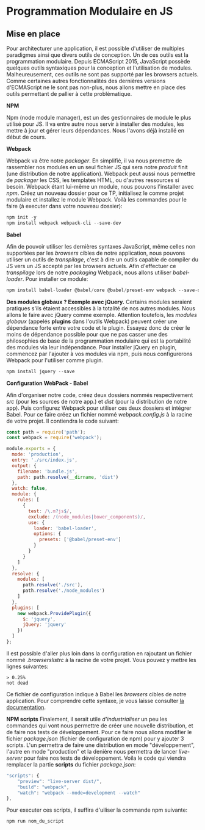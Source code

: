 # Programmation Modulaire en JS

## Mise en place

Pour architecturer une application, il est possible d'utiliser de multiples paradigmes ainsi que divers outils de conception. Un de ces outils est la programmation modulaire. Depuis ECMAScript 2015, JavaScript possède quelques outils syntaxiques pour la conception et l'utilisation de modules. Malheureusement, ces outils ne sont pas supporté par les browsers actuels. Comme certaines autres fonctionnalités des dernières versions d'ECMAScript ne le sont pas non-plus, nous allons mettre en place des outils permettant de pallier à cette problèmatique.

**NPM**

Npm (node module manager), est un des gestionnaires de module le plus utilisé pour JS. Il va entre autre nous servir à installer des modules, les mettre à jour et gérer leurs dépendances. Nous l'avons déjà installé en début de cours. 

**Webpack**

Webpack va être notre *packager*. En simplifié, il va nous premettre de rassembler nos modules en un seul fichier JS qui sera notre *produit* finit  (une distribution de notre application). Webpack peut aussi nous permettre de *packager* les CSS, les templates HTML, ou d'autres ressources si besoin. Webpack étant lui-même un module, nous pouvons l'installer avec *npm*. Créez un nouveau dossier pour ce TP, initialisez le comme projet modulaire et installez le module Webpack. Voilà les commandes pour le faire (à executer dans votre nouveau dossier):

```js
npm init -y
npm install webpack webpack-cli --save-dev
```

**Babel**

Afin de pouvoir utiliser les dernières syntaxes JavaScript, même celles non supportées par les *browsers* cibles de notre application, nous pouvons utiliser un outils de *transpilage*, c'est à dire un outils capable de compiler du JS vers un JS accepté par les browsers actuels. Afin d'effectuer ce *transpilage* lors de notre *packaging* Webpack, nous allons utiliser *babel-loader*. Pour  installer ce module:

```js
npm install babel-loader @babel/core @babel/preset-env webpack --save-dev
```
**Des modules globaux ? Exemple avec jQuery.**
Certains modules seraient pratiques s'ils étaient accessibles à la totalité de nos autres modules. Nous allons le faire avec jQuery comme exemple. Attention toutefois, les *modules globaux* (appelés **plugins** dans l'outils Webpack) peuvent créer une dépendance forte entre votre code et le plugin. Essayez donc de créer le moins de dépendance possible pour que ne pas casser une des philosophies de base de la programmation modulaire qui est la portabilité des modules via leur indépendance. Pour installer jQuery en plugin, commencez par l'ajouter à vos modules via npm, puis nous configurerons Webpack pour l'utiliser comme plugin.

```js
npm install jquery --save
```

**Configuration WebPack - Babel**

Afin d'organiser notre code, créez deux dossiers nommés respectivement *src* (pour les sources de notre app.) et *dist* (pour la distribution de notre app). Puis configurez Webpack pour utiliser ces deux dossiers et intégrer Babel. Pour ce faire créez un fichier nommé *webpack.config.js* à la racine de votre projet. Il contiendra le code suivant:

```js
const path = require('path');
const webpack = require('webpack');

module.exports = {
  mode: 'production',
  entry: './src/index.js',
  output: {
    filename: 'bundle.js',
    path: path.resolve(__dirname, 'dist')
  },
  watch: false,
  module: {
    rules: [
      {
        test: /\.m?js$/,
        exclude: /(node_modules|bower_components)/,
        use: {
          loader: 'babel-loader',
          options: {
            presets: ['@babel/preset-env']
          }
        }
      }
    ]
  },
  resolve: {
    modules: [
      path.resolve('./src'),
      path.resolve('./node_modules')
    ]
  },
  plugins: [
    new webpack.ProvidePlugin({
      $: 'jquery',
      jQuery: 'jquery'
    })
  ]
};
```
Il est possible d'aller plus loin dans la configuration en rajoutant un fichier nommé *.browserslistrc* à la racine de votre projet. Vous pouvez y mettre les lignes suivantes:

```text
> 0.25%
not dead
```
Ce fichier de configuration indique à Babel les *browsers* cibles de notre application. Pour comprendre cette syntaxe, je vous laisse consulter [la documentation](https://github.com/browserslist/browserslist#readme).

**NPM scripts**
Finalement, il serait utile *d'industrialiser* un peu les commandes qui vont nous permettre de créer une nouvelle distribution, et de faire nos tests de développement. Pour ce faire nous allons modifier le fichier *package.json* (fichier de configuration de npm) pour y ajouter 3 scripts. L'un permettra de faire une distribution en mode "développement", l'autre en mode "production" et la denière nous permettra de lancer *live-server* pour faire nos tests de développement.  Voila le code qui viendra remplacer la partie **scripts** du fichier *package.json*:

```js
"scripts": {
    "preview": "live-server dist/",
    "build": "webpack",
    "watch": "webpack --mode=development --watch"
},
```
Pour executer ces scripts, il suffira d'uiliser la commande npm suivante:

```js 
npm run nom_du_script 
```
<!--stackedit_data:
eyJoaXN0b3J5IjpbLTE4NDY0OTEzNjcsODgzNDI0ODIsMTQzMz
A4MDYyOF19
-->